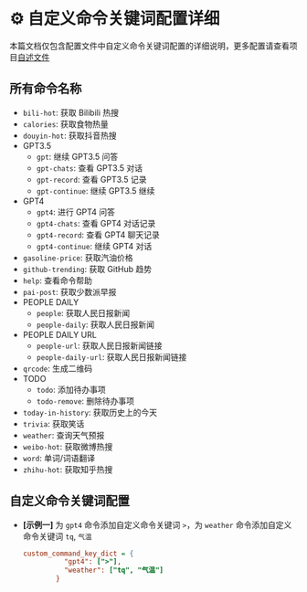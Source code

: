 # ⚙️ 自定义命令关键词配置详细

本篇文档仅包含配置文件中自定义命令关键词配置的详细说明，更多配置请查看项目[自述文件](../README.md#配置文件)

## 所有命令名称

- `bili-hot`: 获取 Bilibili 热搜
- `calories`: 获取食物热量
- `douyin-hot`: 获取抖音热搜
- GPT3.5
  - `gpt`: 继续 GPT3.5 问答
  - `gpt-chats`: 查看 GPT3.5 对话
  - `gpt-record`: 查看 GPT3.5 记录
  - `gpt-continue`: 继续 GPT3.5 继续
- GPT4
  - `gpt4`: 进行 GPT4 问答
  - `gpt4-chats`: 查看 GPT4 对话记录
  - `gpt4-record`: 查看 GPT4 聊天记录
  - `gpt4-continue`: 继续 GPT4 对话
- `gasoline-price`: 获取汽油价格
- `github-trending`: 获取 GitHub 趋势
- `help`: 查看命令帮助
- `pai-post`: 获取少数派早报
- PEOPLE DAILY
  - `people`: 获取人民日报新闻
  - `people-daily`: 获取人民日报新闻
- PEOPLE DAILY URL
  - `people-url`: 获取人民日报新闻链接
  - `people-daily-url`: 获取人民日报新闻链接
- `qrcode`: 生成二维码
- TODO
  - `todo`: 添加待办事项
  - `todo-remove`: 删除待办事项
- `today-in-history`: 获取历史上的今天
- `trivia`: 获取笑话
- `weather`: 查询天气预报
- `weibo-hot`: 获取微博热搜
- `word`: 单词/词语翻译
- `zhihu-hot`: 获取知乎热搜


## 自定义命令关键词配置

- **[示例一]** 为 `gpt4` 命令添加自定义命令关键词 `>`，为 `weather` 命令添加自定义命令关键词 `tq`, `气温`

  ```ini
  custom_command_key_dict = {
            "gpt4": [">"],
            "weather": ["tq", "气温"]
          }
  ```
